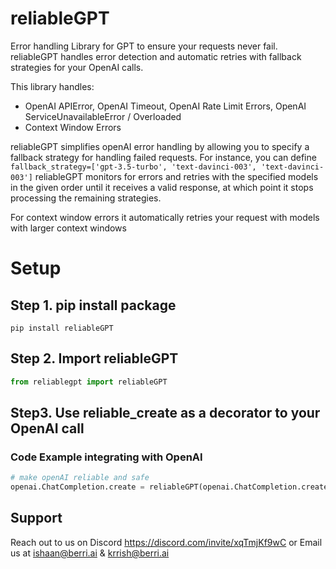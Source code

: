 # reliableGPT

Error handling Library for GPT to ensure your requests never fail. reliableGPT handles error detection and automatic retries with fallback strategies for your OpenAI calls. 

This library handles:
* OpenAI APIError, OpenAI Timeout, OpenAI Rate Limit Errors, OpenAI ServiceUnavailableError / Overloaded
* Context Window Errors
  

reliableGPT simplifies openAI error handling by allowing you to specify a fallback strategy for handling failed requests. 
For instance, you can define `fallback_strategy=['gpt-3.5-turbo', 'text-davinci-003', 'text-davinci-003']`
reliableGPT monitors for errors and retries with the specified models in the given order until it receives a valid response, 
at which point it stops processing the remaining strategies.

For context window errors it automatically retries your request with models with larger context windows

# Setup
## Step 1. pip install package
```
pip install reliableGPT
```

## Step 2. Import reliableGPT
```python
from reliablegpt import reliableGPT
```

## Step3. Use reliable_create as a decorator to your OpenAI call
### Code Example integrating with OpenAI
```python
# make openAI reliable and safe
openai.ChatCompletion.create = reliableGPT(openai.ChatCompletion.create, user_email='ishaan@berri.ai')
```
## Support 
Reach out to us on Discord https://discord.com/invite/xqTmjKf9wC or Email us at ishaan@berri.ai & krrish@berri.ai

